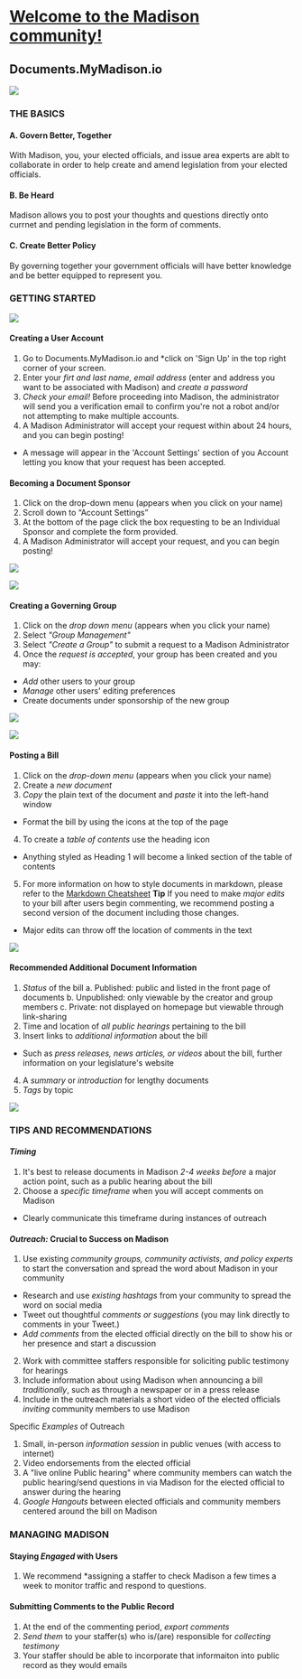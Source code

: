 # [Welcome to the Madison community!](https://www.youtube.com/watch?v=qfhBO6u-xJY)

## Documents.MyMadison.io

![](1_home_page.png)

### THE BASICS

#### A. Govern Better, Together
With Madison, you, your elected officials, and issue area experts are ablt to collaborate in order to help create and amend legislation from your elected officials.

#### B. Be Heard
Madison allows you to post your thoughts and questions directly onto currnet and pending legislation in the form of comments.

#### C. Create Better Policy
By governing together your government officials will have better knowledge and be better equipped to represent you.

### GETTING STARTED

![](2_sign_up.png)

#### Creating a **User Account**
1. Go to Documents.MyMadison.io and *click on 'Sign Up' in the top right corner of your screen.
2. Enter your *firt and last name, email address* (enter and address you want to be associated with Madison) and *create a password*
3. *Check your email!* Before proceeding into Madison, the administrator will send you a verification email to confirm you're not a robot and/or not attempting to make multiple accounts.
4. A Madison Administrator will accept your request within about 24 hours, and you can begin posting!
  - A message will appear in the 'Account Settings' section of you Account letting you know that your request has been accepted.

#### Becoming a Document Sponsor
1. Click on the drop-down menu (appears when you click on your name)
2. Scroll down to “Account Settings”
3. At the bottom of the page click the box requesting to be an Individual Sponsor and complete the form provided.
4. A Madison Administrator will accept your request, and you can begin posting!

![](3_document_sponsor_a.png)

![](4_document_sponsor_b.png)

#### Creating a **Governing Group**
1. Click on the *drop down menu* (appears when you click your name)
2. Select *"Group Management"*
3. Select *"Create a Group"* to submit a request to a Madison Administrator
4. Once the *request is accepted*, your group has been created and you may:
  - *Add* other users to your group
  - *Manage* other users' editing preferences
  - Create documents under sponsorship of the new group

![](5_create_a_governing_group_a.png)

![](6_create_a_governing_group.png)

#### Posting a **Bill**
1. Click on the *drop-down menu* (appears when you click your name)
2. Create a *new document*
3. *Copy* the plain text of the document and *paste* it into the left-hand window
  - Format the bill by using the icons at the top of the page
4. To create a *table of contents* use the heading icon
  - Anything styled as Heading 1 will become a linked section of the table of contents
5. For more information on how to style documents in markdown, please refer to the [Markdown Cheatsheet](https://github.com/adam-p/markdown-here/wiki/Markdown-Cheatsheet)
**Tip** If you need to make *major edits* to your bill after users begin commenting, we recommend posting a second version of the document including those changes.
  - Major edits can throw off the location of comments in the text

![](7_posting_a_bill.png)

#### Recommended Additional **Document Information**
1. *Status* of the bill
  a. Published: public and listed in the front page of documents
  b. Unpublished: only viewable by the creator and group members
  c. Private: not displayed on homepage but viewable through link-sharing
2. Time and location of *all public hearings* pertaining to the bill
3. Insert links to *additional information* about the bill
  - Such as *press releases, news articles, or videos* about the bill, further information on your legislature's website
4. A *summary* or *introduction* for lengthy documents
5. *Tags* by topic

![](8_posting_public_hearings.png)

### TIPS AND RECOMMENDATIONS
#### *Timing*
1. It's best to release documents  in Madison *2-4 weeks before* a major action point, such as a public hearing about the bill
2.  Choose a *specific timeframe* when you will accept comments on Madison
  - Clearly communicate this timeframe during instances of outreach

#### *Outreach:* Crucial to Success on Madison
1. Use existing *community groups, community activists, and policy experts* to start the conversation and spread the word about Madison in your community
  - Research and use *existing hashtags* from your community to spread the word on social media
  - Tweet out thoughtful *comments or suggestions* (you may link directly to comments in your Tweet.)
  - *Add comments* from the elected official directly on the bill to show his or her presence and start a discussion
2. Work with committee staffers responsible for soliciting public testimony for hearings
3. Include information about using Madison when announcing a bill *traditionally*, such as through a newspaper or in a press release
4. Include in the outreach materials a short video of the elected officials *inviting* community members to use Madison

Specific *Examples* of Outreach
1. Small, in-person *information session* in public venues (with access to internet)
2. Video endorsements from the elected official
3. A "live online Public hearing" where community members can watch the public hearing/send questions in via Madison for the elected official to answer during the hearing
4. *Google Hangouts* between elected officials and community members centered around the bill on Madison

### MANAGING MADISON
#### Staying *Engaged* with Users
1. We recommend *assigning a staffer to check Madison a few times a week to monitor traffic and respond to questions.

#### Submitting Comments to the Public Record
1. At the end of the commenting period, *export comments*
2. *Send them* to your staffer(s) who is/(are) responsible for *collecting testimony*
3. Your staffer should be able to incorporate that informaiton into public record as they would emails
